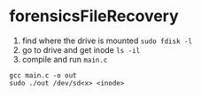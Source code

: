 # forensicsFileRecovery

1. find where the drive is mounted 
  `sudo fdisk -l`
3. go to drive and get inode
  `ls -il`
4. compile and run `main.c` 
```
gcc main.c -o out
sudo ./out /dev/sd<x> <inode>
```
